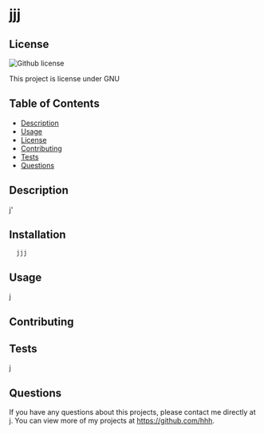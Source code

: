# jjj
  
  ## License 
  ![Github license](http://img.shields.io/badge/license-GNU-blue.svg)
 
  This project is license under GNU
 
  ## Table of Contents
  * [Description](#Description)
  * [Usage](#usage)
  * [License](#license)
  * [Contributing](#contributing)
  * [Tests](#tests)
  * [Questions](#questions)
  
  
  ## Description 
  j'

  ## Installation 
      jjj

  ## Usage 
  j

  ## Contributing 
  

  ## Tests
  j

  ## Questions
  If you have any questions about this projects, please contact me directly at j. You can view more of my projects at https://github.com/hhh.
